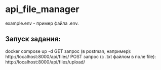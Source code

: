 # api_file_manager
example.env - пример файла .env.
## Запуск задания:
docker compose up -d
GET запрос (в postman, например):
http://localhost:8000/api/files/
POST запрос (с .txt файлом в поле file):
http://localhost:8000/api/files/upload/